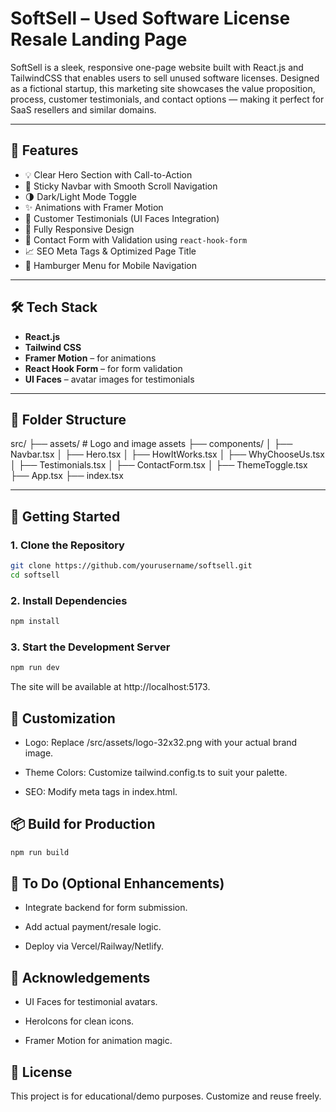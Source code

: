 # SoftSell – Used Software License Resale Landing Page

SoftSell is a sleek, responsive one-page website built with React.js and TailwindCSS that enables users to sell unused software licenses. Designed as a fictional startup, this marketing site showcases the value proposition, process, customer testimonials, and contact options — making it perfect for SaaS resellers and similar domains.

---

## 🚀 Features

- 💡 Clear Hero Section with Call-to-Action
- 🧭 Sticky Navbar with Smooth Scroll Navigation
- 🌗 Dark/Light Mode Toggle
- ✨ Animations with Framer Motion
- 💬 Customer Testimonials (UI Faces Integration)
- 📱 Fully Responsive Design
- 🧾 Contact Form with Validation using `react-hook-form`
- 📈 SEO Meta Tags & Optimized Page Title
- 🍔 Hamburger Menu for Mobile Navigation

---

## 🛠️ Tech Stack

- **React.js**
- **Tailwind CSS**
- **Framer Motion** – for animations
- **React Hook Form** – for form validation
- **UI Faces** – avatar images for testimonials

---

## 📁 Folder Structure

src/
├── assets/ # Logo and image assets
├── components/
│ ├── Navbar.tsx
│ ├── Hero.tsx
│ ├── HowItWorks.tsx
│ ├── WhyChooseUs.tsx
│ ├── Testimonials.tsx
│ ├── ContactForm.tsx
│ ├── ThemeToggle.tsx
├── App.tsx
├── index.tsx


---

## 🧪 Getting Started

### 1. Clone the Repository
```bash
git clone https://github.com/yourusername/softsell.git
cd softsell
```

### 2. Install Dependencies
```bash
npm install
```

### 3. Start the Development Server
```bash
npm run dev
```
The site will be available at http://localhost:5173.

## 🔧 Customization
- Logo: Replace /src/assets/logo-32x32.png with your actual brand image.

- Theme Colors: Customize tailwind.config.ts to suit your palette.

- SEO: Modify meta tags in index.html.

## 📦 Build for Production

```bash
npm run build
```

## 📌 To Do (Optional Enhancements)
- Integrate backend for form submission.

- Add actual payment/resale logic.

- Deploy via Vercel/Railway/Netlify.

## 🙌 Acknowledgements
- UI Faces for testimonial avatars.

- HeroIcons for clean icons.

- Framer Motion for animation magic.

## 📃 License
This project is for educational/demo purposes. Customize and reuse freely.
